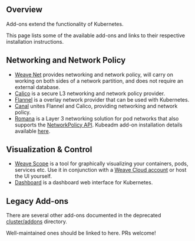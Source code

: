 ---
---

## Overview

Add-ons extend the functionality of Kubernetes.

This page lists some of the available add-ons and links to their respective installation instructions.

## Networking and Network Policy

* [Weave Net](https://github.com/weaveworks/weave-kube) provides networking and network policy, will carry on working on both sides of a network partition, and does not require an external database.
* [Calico](https://github.com/projectcalico/calico-containers/tree/master/docs/cni/kubernetes/manifests/kubeadm) is a secure L3 networking and network policy provider.
* [Flannel](https://github.com/coreos/flannel/blob/master/Documentation/kube-flannel.yml) is a overlay network provider that can be used with Kubernetes.
* [Canal](https://github.com/tigera/canal/tree/master/k8s-install/kubeadm) unites Flannel and Calico, providing networking and network policy.
* [Romana](http://romana.io) is a Layer 3 networking solution for pod networks that also supports the [NetworkPolicy API](/docs/user-guide/networkpolicies/). Kubeadm add-on installation details available [here](https://github.com/romana/romana/tree/master/containerize).

## Visualization &amp; Control

* [Weave Scope](https://www.weave.works/documentation/scope-latest-installing/#k8s) is a tool for graphically visualizing your containers, pods, services etc. Use it in conjunction with a [Weave Cloud account](https://cloud.weave.works/) or host the UI yourself.
* [Dashboard](https://github.com/kubernetes/dashboard#kubernetes-dashboard) is a dashboard web interface for Kubernetes.

## Legacy Add-ons

There are several other add-ons documented in the deprecated [cluster/addons](https://github.com/kubernetes/kubernetes/tree/master/cluster/addons) directory.

Well-maintained ones should be linked to here. PRs welcome!
